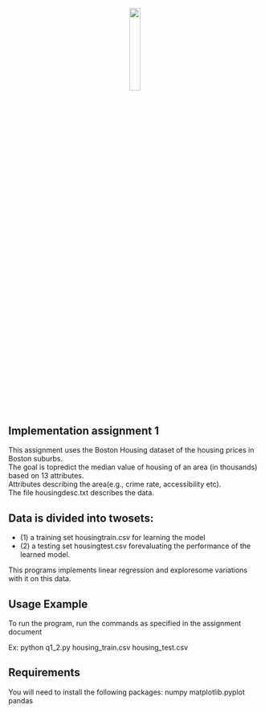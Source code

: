 <p align="center"><img width=20.5% src="https://upload.wikimedia.org/wikipedia/en/thumb/0/07/Oregon_State_College_of_Engineering_Logo.jpg/220px-Oregon_State_College_of_Engineering_Logo.jpg"></p>


## Implementation assignment 1

This assignment uses the Boston Housing dataset of the housing prices in Boston suburbs.\
The goal is topredict the median value of housing of an area (in thousands) based on 13 attributes.\
Attributes describing the area(e.g., crime rate, accessibility etc).\
The file housingdesc.txt describes the data.

## Data is divided into twosets:  
* (1) a training set housingtrain.csv for learning the model
* (2) a testing set housingtest.csv forevaluating the performance of the learned model.  

This programs implements linear regression and exploresome variations with it on this data.

## Usage Example
To run the program, run the commands as specified in the assignment document

Ex: python q1_2.py housing_train.csv housing_test.csv

## Requirements
You will need to install the following packages:
numpy
matplotlib.pyplot
pandas
